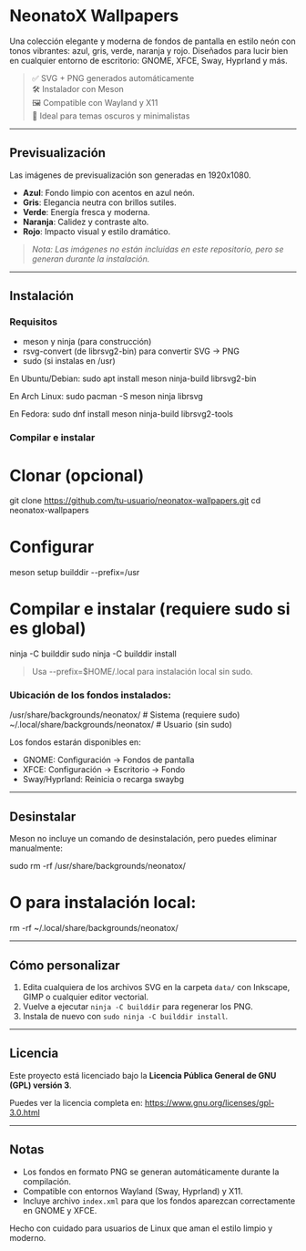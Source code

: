 # NeonatoX Wallpapers

Una colección elegante y moderna de fondos de pantalla en estilo neón con tonos vibrantes: azul, gris, verde, naranja y rojo. Diseñados para lucir bien en cualquier entorno de escritorio: GNOME, XFCE, Sway, Hyprland y más.

> ✅ SVG + PNG generados automáticamente  
> 🛠️ Instalador con Meson  
> 🖼️ Compatible con Wayland y X11  
> 🎨 Ideal para temas oscuros y minimalistas

---

## Previsualización

Las imágenes de previsualización son generadas en 1920x1080.

- **Azul**: Fondo limpio con acentos en azul neón.
- **Gris**: Elegancia neutra con brillos sutiles.
- **Verde**: Energía fresca y moderna.
- **Naranja**: Calidez y contraste alto.
- **Rojo**: Impacto visual y estilo dramático.

> *Nota: Las imágenes no están incluidas en este repositorio, pero se generan durante la instalación.*

---

## Instalación

### Requisitos

- meson y ninja (para construcción)
- rsvg-convert (de librsvg2-bin) para convertir SVG → PNG
- sudo (si instalas en /usr)

En Ubuntu/Debian:
sudo apt install meson ninja-build librsvg2-bin

En Arch Linux:
sudo pacman -S meson ninja librsvg

En Fedora:
sudo dnf install meson ninja-build librsvg2-tools

### Compilar e instalar

# Clonar (opcional)
git clone https://github.com/tu-usuario/neonatox-wallpapers.git
cd neonatox-wallpapers

# Configurar
meson setup builddir --prefix=/usr

# Compilar e instalar (requiere sudo si es global)
ninja -C builddir
sudo ninja -C builddir install

> Usa --prefix=$HOME/.local para instalación local sin sudo.

### Ubicación de los fondos instalados:
/usr/share/backgrounds/neonatox/        # Sistema (requiere sudo)
~/.local/share/backgrounds/neonatox/   # Usuario (sin sudo)

Los fondos estarán disponibles en:
- GNOME: Configuración → Fondos de pantalla
- XFCE: Configuración → Escritorio → Fondo
- Sway/Hyprland: Reinicia o recarga swaybg

---

## Desinstalar

Meson no incluye un comando de desinstalación, pero puedes eliminar manualmente:

sudo rm -rf /usr/share/backgrounds/neonatox/

# O para instalación local:
rm -rf ~/.local/share/backgrounds/neonatox/

---



## Cómo personalizar

1. Edita cualquiera de los archivos SVG en la carpeta `data/` con Inkscape, GIMP o cualquier editor vectorial.
2. Vuelve a ejecutar `ninja -C builddir` para regenerar los PNG.
3. Instala de nuevo con `sudo ninja -C builddir install`.

---

## Licencia

Este proyecto está licenciado bajo la **Licencia Pública General de GNU (GPL) versión 3**.

Puedes ver la licencia completa en: https://www.gnu.org/licenses/gpl-3.0.html

---

## Notas

- Los fondos en formato PNG se generan automáticamente durante la compilación.
- Compatible con entornos Wayland (Sway, Hyprland) y X11.
- Incluye archivo `index.xml` para que los fondos aparezcan correctamente en GNOME y XFCE.

Hecho con cuidado para usuarios de Linux que aman el estilo limpio y moderno.
